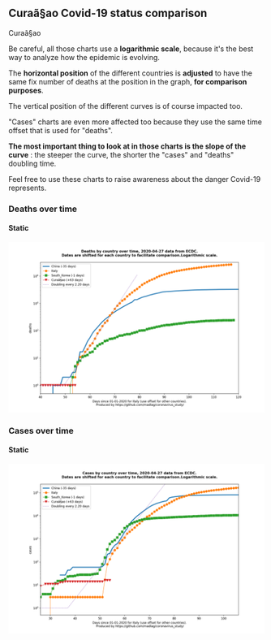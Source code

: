 ## Curaã§ao Covid-19 status comparison 

Curaã§ao



Be careful, all those charts use a **logarithmic scale**, because it's the best way to analyze how the epidemic is evolving.
 
The **horizontal position** of the different countries is **adjusted** to have the same fix number of deaths at the position in the graph, **for comparison purposes**.

The vertical position of the different curves is of course impacted too.

"Cases" charts are even more affected too because they use the same time offset that is used for "deaths".

**The most important thing to look at in those charts is the slope of the curve** : the steeper the curve, the shorter the "cases" and "deaths" doubling time.

Feel free to use these charts to raise awareness about the danger Covid-19 represents. 


 
### Deaths over time
 
#### Static
![Curaã§ao covid-19 deaths static chart](https://raw.githubusercontent.com/madlag/coronavirus_study/master/notebooks/graphs/2020-04-27/countries/Curaã§ao/2020-04-27_Curaã§ao_deaths.png "Curaã§ao covid-19 deaths static chart")   

 
### Cases over time
 
#### Static
![Curaã§ao covid-19 cases static chart](https://raw.githubusercontent.com/madlag/coronavirus_study/master/notebooks/graphs/2020-04-27/countries/Curaã§ao/2020-04-27_Curaã§ao_cases.png "Curaã§ao covid-19 cases static chart")   

